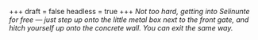 
+++
draft = false
headless = true
+++
_Not too hard, getting into Selinunte for free &mdash; just step up onto the little metal box next to the front gate, and hitch yourself up onto the concrete wall. You can exit the same way._
